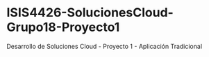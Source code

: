# ISIS4426-SolucionesCloud-Grupo18-Proyecto1
Desarrollo de Soluciones Cloud - Proyecto 1 - Aplicación Tradicional
